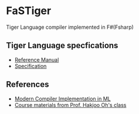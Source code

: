 # FaSTiger
Tiger Language compiler implemented in F#(Fsharp)

## Tiger Language specfications
* [Reference Manual](http://www.cs.columbia.edu/~sedwards/classes/2002/w4115/tiger.pdf)
* [Specification](https://cs.nyu.edu/courses/fall13/CSCI-GA.2130-001/tiger-spec.pdf)

## References
* [Modern Compiler Implementation in ML](https://www.cs.princeton.edu/~appel/modern/ml/)
* [Course materials from Prof. Hakjoo Oh's class](http://prl.korea.ac.kr/~pronto/home/courses/cose312/2017/)


